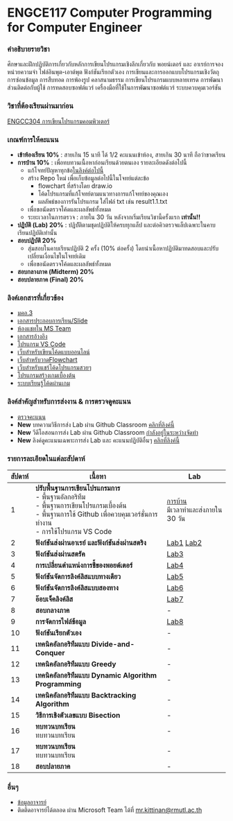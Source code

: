 # ENGCE117 Computer Programming for Computer Engineer

### คำอธิบายรายวิชา
ศึกษาและฝึกปฏิบัติการเกี่ยวกับหลักการเขียนโปรแกรมเชิงลึกเกี่ยวกับ พอยน์เตอร์ และ อาเรย์​ การจองหน่วยความจำ ไฟล์อินพุต-เอาต์พุต ฟังก์ชันเรียกตัวเอง การเขียนและการออกแบบโปรแกรมเชิงวัตถุ การซ่อนข้อมูล การสืบทอด การพ้องรูป คลาสนามธรรม การเขียนโปรแกรมแบบหลายเทรด การพัฒนาส่วนติดต่อกับผู้ใช้ การทดสอบซอฟต์แวร์ เครื่องมือที่ใช้ในการพัฒนาซอฟต์แวร์ ระบบควบคุมเวอร์ชัน

### วิชาที่ต้องเรียนผ่านมาก่อน
[ENGCC304  การเขียนโปรแกรมคอมพิวเตอร์](https://github.com/tumrmutl/ENGCC304-Computer-Programming)

### เกณฑ์การให้คะแนน
* **เข้าห้องเรียน 10%** : สายเกิน 15 นาที ได้ 1/2 คะแนนเข้าห้อง, สายเกิน 30 นาที ถือว่าขาดเรียน
* **การบ้าน 10%** : เพื่อทบทวนเนื้อหาก่อนเรียนด้วยตนเอง รายละเอียดดังต่อไปนี้
    - แก้โจทย์ปัญหาทุกข้อ[ในลิงค์ต่อไปนี้](https://github.com/tumrmutl/ENGCC304-Computer-Programming/tree/main/Homework)
    - สร้าง Repo ใหม่ เพื่อเก็บข้อมูลต่อไปนี้ในโจทย์แต่ละข้อ
        - flowchart ที่สร้างโดย draw.io
        - โค้ดโปรแกรมที่แก้โจทย์ตามแนวทางการแก้โจทย์ของคุณเอง
        - ผลลัพธ์ของการรันโปรแกรม ใส่ไฟล์ txt เช่น result1.1.txt
    - เพื่อขอนัดตรวจโค้ดและผลลัพธ์ทั้งหมด
    - ระยะเวลาในการตรวจ : ภายใน 30 วัน หลังจากเริ่มเรียนวิชานี้ครั้งแรก **เท่านั้น!!**
* **ปฏิบัติ (Lab) 20%** : ปฏิบััติตามชุดปฏิบัติให้ครบทุกแล็ป และต่อคิวตรวจแล็ปเฉพาะในคาบเรียนปฏิบัติเท่านั้น
* **สอบปฏิบัติ 20%**
    - สุ่มสอบในคาบเรียนปฏิบัติ 2 ครั้ง (10% ต่อครั้ง) โดยนำเนื้อหาปฏิบัติมาทดสอบและปรับเปลี่ยนเงื่อนไขในโจทย์เดิม
    - เพื่อขอนัดตรวจโค้ดและผลลัพธ์ทั้งหมด
* **สอบกลางภาค (Midterm) 20%**
* **สอบปลายภาค (Final) 20%**

### ลิงค์เอกสารที่เกี่ยวข้อง
* [มคอ.3](https://docs.google.com/document/d/1WHoxwYazWH7OdnVm56_z0LaLQHmLAhbA7fRn0yG5m_Y/edit?usp=sharing)
* [เอกสารประกอบการเรียน/Slide](https://drive.google.com/drive/folders/18yq_AvC9nJS1tFPI63SnPklVF7EagrN7?usp=sharing)
* [ห้องแชทใน MS Team](https://teams.microsoft.com/l/team/19%3ASRc4lB9z91Vay6mrtEaEm14MyYUYn_hccTzFXdp1NyE1%40thread.tacv2/conversations?groupId=37d36e7f-c2eb-4dcf-9320-32ee74544bd8&tenantId=2c0a3819-8c66-4ae1-9a99-3832d9facbd9)
* [เอกสารอ้างอิง](https://autolib.rmutl.ac.th/Catalog/BibItem.aspx?BibID=b00141555)
* [โปรแกรม VS Code](https://code.visualstudio.com/download)
* [เว็บสำหรับเขียนโค้ดแบบออนไลน์](https://onlinegdb.com)
* [เว็บสำหรับวาดFlowchart](https://draw.io)
* [เว็บสำหรับแชร์โค้ดโปรแกรมสวยๆ](https://carbon.now.sh/?bg=rgba%2874%2C144%2C226%2C1%29&t=material&wt=none&l=text%2Fx-c%2B%2Bsrc&width=828&ds=false&dsyoff=20px&dsblur=68px&wc=true&wa=true&pv=56px&ph=56px&ln=true&fl=1&fm=Fira+Code&fs=14px&lh=152%25&si=false&es=2x&wm=false&code=%2523include%2520%253Cstdio.h%253E%250A%250Aint%2520main%28%29%2520%257B%250A%2520%2520printf%28%2522Hello%2522%29%2520%253B%250A%2520%2520return%25200%2520%253B%250A%257D%252F%252Fend%2520function)
* [โปรแกรมสร้างเกมเบื้องต้น](https://arcade.makecode.com/)
* [ระบบเรียนรู้โค้ดผ่านเกม](https://www.codingame.com/home)

### ลิงค์สำคัญสำหรับการส่งงาน & การตรวจดูคะแนน
* [ตรวจคะแนน](https://docs.google.com/spreadsheets/d/1XV0xPuBfEJ5ZdCDUrEp4B8D2SlRuQ0hVXaSh_xA-wW8/edit?usp=sharing)
* **New** บทความวิธีการส่ง Lab ผ่าน Github Classroom [คลิกที่ลิงค์นี้](https://e-profile.rmutl.ac.th/blog/d74c95d7-d24d-11ef-afd9-506b8da904ed)
* **New** วีดีโอสอนการส่ง Lab ผ่าน Github Classroom [กำลังอยู่ในระหว่างจัดทำ](#)
* **New** ลิงค์ดูคะแนนเฉพาะการส่ง Lab และ คะแนนปฏิบัติอื่นๆ [คลิกที่ลิงค์นี้](https://thailandfxwarrior.com/show_lab.php)

### รายการละเอียดในแต่ละสัปดาห์
สัปดาห์ | เนื้อหา | Lab
--- | --- | ---
1| **ปรับพื้นฐานการเขียนโปรแกรมการ** <br />- พื้นฐานอัลกอริทึม<br />- พื้นฐานการเขียนโปรแกรมเบื้องต้น<br />- พื้นฐานการใช้ Github เพื่อควบคุมเวอร์ชั่นการทำงาน<br />- การใช้โปรแกรม VS Code|[การบ้าน](https://github.com/tumrmutl/ENGCC304-Computer-Programming/tree/main/Homework)<br />มีเวลาทำและส่งภายใน 30 วัน
2| **ฟังก์ชันส่งผ่านอาเรย์ และฟังก์ชันส่งผ่านสตริง**|[Lab1](https://classroom.github.com/a/pFBQo-L6) [Lab2](https://classroom.github.com/a/kbtif-33)
3| **ฟังก์ชันส่งผ่านสตรัค**|[Lab3](https://classroom.github.com/a/Z_3dcHGz)
4| **การเปลี่ยนตำแหน่งการชี้ของพอยด์เตอร์**|[Lab4](https://classroom.github.com/a/in_-IPVF)
5| **ฟังก์ชันจัดการลิงค์ลิสแบบทางเดียว**|[Lab5](https://classroom.github.com/a/LnSIqqIy)
6| **ฟังก์ชันจัดการลิงค์ลิสแบบสองทาง**|[Lab6](https://classroom.github.com/a/7pNA2b4C)
7| **อ๊อบเจ็คลิงค์ลิส**|[Lab7](https://classroom.github.com/a/IqAKu0r7)
8| **สอบกลางภาค**|- 
9| **การจัดการไฟล์ข้อมูล**|[Lab8](https://classroom.github.com/a/-64bN2HA) 
10| **ฟังก์ชันเรียกตัวเอง**|- 
11| **เทคนิคอัลกอริทึมแบบ Divide-and-Conquer**|- 
12| **เทคนิคอัลกอริทึมแบบ Greedy**|- 
13| **เทคนิคอัลกอริทึมแบบ Dynamic Algorithm Programming**|- 
14| **เทคนิคอัลกอริทึมแบบ Backtracking Algorithm**|- 
15| **วิธีการเชิงตัวเลขแบบ Bisection**|-
16| **ทบทวนบทเรียน** <br />ทบทวนบทเรียน|- 
17| **ทบทวนบทเรียน** <br />ทบทวนบทเรียน|- 
18| **สอบปลายภาค**|- 

### อื่นๆ
* [ข้อมูลอาจารย์](https://lms.rmutl.ac.th/teachers/detail/24002453439513437/5fd51c39cb8f05637cb8e96df6ec9392edb3ec16ea62666620cda4fd8f8b3e72)
* ติดติดอาจารย์ได้ตลอด ผ่าน Microsoft Team ได้ที่ mr.kittinan@rmutl.ac.th
